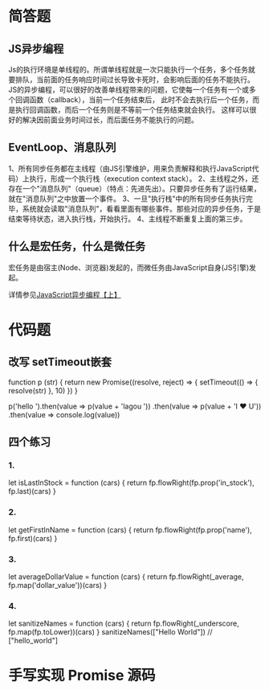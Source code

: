 # 简答题
## JS异步编程
   Js的执行环境是单线程的。所谓单线程就是一次只能执行一个任务，多个任务就要排队，当前面的任务响应时间过长导致卡死时，会影响后面的任务不能执行。
   JS的异步编程，可以很好的改善单线程带来的问题，它使每一个任务有一个或多个回调函数（callback），当前一个任务结束后，
                此时不会去执行后一个任务，而是执行回调函数，而后一个任务则是不等前一个任务结束就会执行。
                这样可以很好的解决因前面业务时间过长，而后面任务不能执行的问题。
## EventLoop、消息队列
   1、所有同步任务都在主线程（由JS引擎维护，用来负责解释和执行JavaScript代码）上执行，形成一个执行栈（execution context stack）。
   2、主线程之外，还存在一个"消息队列"（queue）（特点：先进先出）。只要异步任务有了运行结果，就在"消息队列"之中放置一个事件。
   3、一旦"执行栈"中的所有同步任务执行完毕，系统就会读取"消息队列"，看看里面有哪些事件。那些对应的异步任务，于是结束等待状态，进入执行栈，开始执行。
   4、主线程不断重复上面的第三步。 

## 什么是宏任务，什么是微任务

宏任务是由宿主(Node、浏览器)发起的，而微任务由JavaScript自身(JS引擎)发起。

详情参见[JavaScript异步编程【上】](https://blog.csdn.net/zimeng303/article/details/109305444)


# 代码题
## 改写 setTimeout嵌套
function p (str) {
    return new Promise((resolve, reject) => {
        setTimeout(() => {
            resolve(str)
        }, 10)
    }) 
}

p('hello ').then(value => p(value + 'lagou '))
           .then(value => p(value + 'I ❤ U'))
           .then(value => console.log(value))

## 四个练习

### 1. 
let isLastInStock = function (cars) {
    return fp.flowRight(fp.prop('in_stock'), fp.last)(cars)
}

### 2.
let getFirstInName = function (cars) {
    return fp.flowRight(fp.prop('name'), fp.first)(cars)
}

### 3.
let averageDollarValue = function (cars) {
    return fp.flowRight(_average, fp.map('dollar_value'))(cars)
}

### 4.
let sanitizeNames = function (cars) {
    return fp.flowRight(_underscore, fp.map(fp.toLower))(cars)
}
sanitizeNames(["Hello World"]) // ["hello_world"]

# 手写实现 Promise 源码

